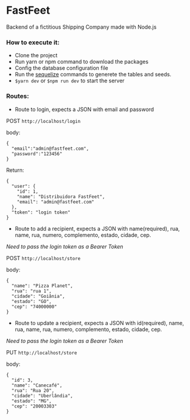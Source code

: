 # FastFeet
Backend of a fictitious Shipping Company made with Node.js

### How to execute it:

- Clone the project
- Run yarn or npm command to download the packages
- Config the database configuration file
- Run the [sequelize](https://sequelize.org/master/manual/migrations.html) commands to generete the tables and seeds.
- `$yarn dev` or `$npm run dev` to start the server

### Routes:

- Route to login, expects a JSON with email and password

POST `http://localhost/login`

body: 

    {
      "email":"admin@fastfeet.com",
      "password":"123456"
    }

Return: 

    {
      "user": {
        "id": 1,
        "name": "Distribuidora FastFeet",
        "email": "admin@fastfeet.com"
      },
      "token": "login token"
    }




- Route to add a recipient, expects a JSON with name(required), rua, name, rua, numero, complemento, estado, cidade, cep.

*Need to pass the login token as a Bearer Token*

POST `http://localhost/store`

body: 

    {
      "name": "Pizza Planet",
      "rua": "rua 1",
      "cidade": "Goiânia",
      "estado": "GO",
      "cep": "74000000"
    }




- Route to update a recipient, expects a JSON with id(required), name, rua, name, rua, numero, complemento, estado, cidade, cep.

*Need to pass the login token as a Bearer Token*

PUT `http://localhost/store`

body: 

    {
      "id": 3,
      "name": "Canecafé",
      "rua": "Rua 20",
      "cidade": "Uberlândia",
      "estado": "MG",
      "cep": "20003303"
    }


